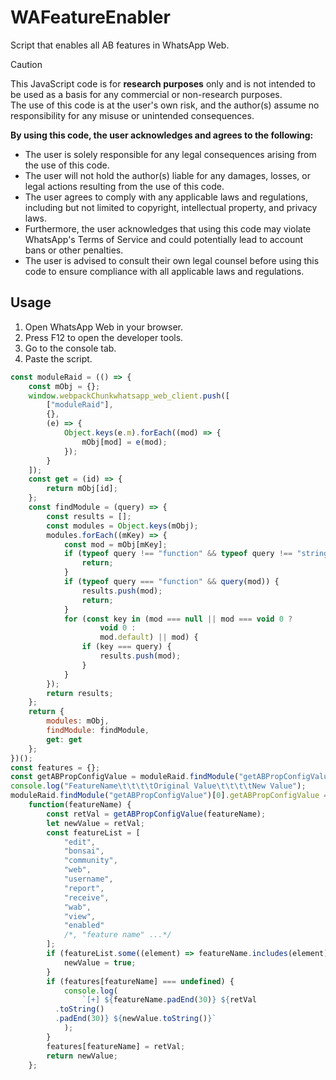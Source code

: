 # WAFeatureEnabler
Script that enables all AB features in WhatsApp Web.

> [!CAUTION] 
> This JavaScript code is for **research purposes** only and is not intended to be used as a basis for any commercial or non-research purposes.  
> The use of this code is at the user's own risk, and the author(s) assume no responsibility for any misuse or unintended consequences.  
>
> **By using this code, the user acknowledges and agrees to the following:**
> 
> - The user is solely responsible for any legal consequences arising from the use of this code.  
> - The user will not hold the author(s) liable for any damages, losses, or legal actions resulting from the use of this code.  
> - The user agrees to comply with any applicable laws and regulations, including but not limited to copyright, intellectual property, and privacy laws.  
> - Furthermore, the user acknowledges that using this code may violate WhatsApp's Terms of Service and could potentially lead to account bans or other penalties.  
> - The user is advised to consult their own legal counsel before using this code to ensure compliance with all applicable laws and regulations.  
## Usage
1. Open WhatsApp Web in your browser.
2. Press F12 to open the developer tools.
3. Go to the console tab.
4. Paste the script.
```js
const moduleRaid = (() => {
    const mObj = {};
    window.webpackChunkwhatsapp_web_client.push([
        ["moduleRaid"],
        {},
        (e) => {
            Object.keys(e.m).forEach((mod) => {
                mObj[mod] = e(mod);
            });
        }
    ]);
    const get = (id) => {
        return mObj[id];
    };
    const findModule = (query) => {
        const results = [];
        const modules = Object.keys(mObj);
        modules.forEach((mKey) => {
            const mod = mObj[mKey];
            if (typeof query !== "function" && typeof query !== "string") {
                return;
            }
            if (typeof query === "function" && query(mod)) {
                results.push(mod);
                return;
            }
            for (const key in (mod === null || mod === void 0 ?
                    void 0 :
                    mod.default) || mod) {
                if (key === query) {
                    results.push(mod);
                }
            }
        });
        return results;
    };
    return {
        modules: mObj,
        findModule: findModule,
        get: get
    };
})();
const features = {};
const getABPropConfigValue = moduleRaid.findModule("getABPropConfigValue")[0].getABPropConfigValue;
console.log("FeatureName\t\t\t\tOriginal Value\t\t\t\tNew Value");
moduleRaid.findModule("getABPropConfigValue")[0].getABPropConfigValue =
    function(featureName) {
        const retVal = getABPropConfigValue(featureName);
        let newValue = retVal;
        const featureList = [
            "edit",
            "bonsai",
            "community",
            "web",
            "username",
            "report",
            "receive",
            "wab",
            "view",
            "enabled"
            /*, "feature name" ...*/
        ];
        if (featureList.some((element) => featureName.includes(element))) {
            newValue = true;
        }
        if (features[featureName] === undefined) {
            console.log(
                `[+] ${featureName.padEnd(30)} ${retVal
          .toString()
          .padEnd(30)} ${newValue.toString()}`
            );
        }
        features[featureName] = retVal;
        return newValue;
    };
```
